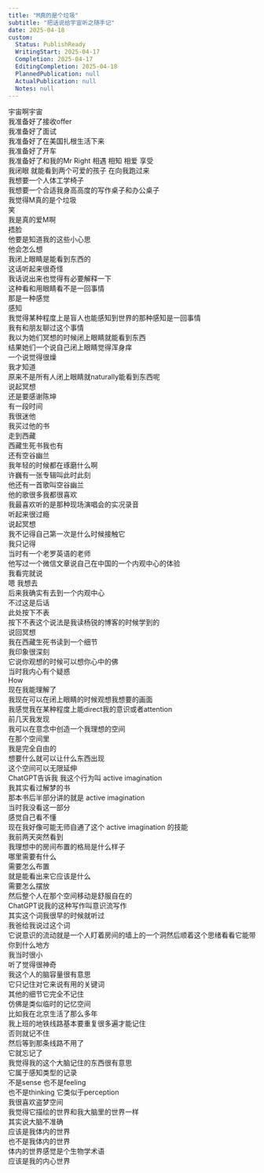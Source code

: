 ```yaml
---  
title: "M真的是个垃圾"  
subtitle: "把话说给宇宙听之随手记"  
date: 2025-04-18  
custom:  
  Status: PublishReady  
  WritingStart: 2025-04-17  
  Completion: 2025-04-17  
  EditingCompletion: 2025-04-18  
  PlannedPublication: null  
  ActualPublication: null  
  Notes: null  
---      
```

宇宙啊宇宙    
我准备好了接收offer    
我准备好了面试    
我准备好了在美国扎根生活下来    
我准备好了开车    
我准备好了和我的Mr Right 相遇 相知 相爱 享受    
我闭眼 就能看到两个可爱的孩子 在向我跑过来      
我想要一个人体工学椅子    
我想要一个合适我身高高度的写作桌子和办公桌子      
我觉得M真的是个垃圾    
笑    
我是真的爱M啊    
捂脸    
他要是知道我的这些小心思    
他会怎么想      
我闭上眼睛是能看到东西的    
这话听起来很奇怪    
我话说出来也觉得有必要解释一下    
这种看和用眼睛看不是一回事情    
那是一种感觉    
感知    
我觉得某种程度上是盲人也能感知到世界的那种感知是一回事情    
我有和朋友聊过这个事情    
我以为她们冥想的时候闭上眼睛就能看到东西    
结果她们一个说自己闭上眼睛觉得浑身痒    
一个说觉得很燥    
我才知道    
原来不是所有人闭上眼睛就naturally能看到东西呢      
说起冥想    
还是要感谢陈坤    
有一段时间    
我很迷他    
我买过他的书    
走到西藏    
西藏生死书我也有    
还有空谷幽兰    
我年轻的时候都在琢磨什么啊      
许巍有一张专辑叫此时此刻    
他还有一首歌叫空谷幽兰    
他的歌很多我都很喜欢    
我最喜欢听的是那种现场演唱会的实况录音    
听起来很过瘾      
说起冥想    
我不记得自己第一次是什么时候接触它    
我只记得    
当时有一个老罗英语的老师    
他写过一个微信文章说自己在中国的一个内观中心的体验    
我看完就说    
嗯 我想去    
后来我确实有去到一个内观中心    
不过这是后话    
此处按下不表    
按下不表这个说法是我读杨锐的博客的时候学到的      
说回冥想    
我在西藏生死书读到一个细节    
我印象很深刻    
它说你观想的时候可以想你心中的佛    
当时我内心有个疑惑    
How    
现在我能理解了    
我现在可以在闭上眼睛的时候观想我想要的画面    
我感觉我在某种程度上能direct我的意识或者attention      
前几天我发现    
我可以在意念中创造一个我理想的空间    
在那个空间里    
我是完全自由的    
想要什么就可以让什么东西出现    
这个空间可以无限延伸    
ChatGPT告诉我 我这个行为叫 active imagination      
我其实看过解梦的书    
那本书后半部分讲的就是 active imagination    
当时我没看这一部分    
感觉自己看不懂    
现在我好像可能无师自通了这个 active imagination 的技能      
我前两天突然看到    
我理想中的房间布置的格局是什么样子    
哪里需要有什么    
需要怎么布置    
就是能看出来它应该是什么    
需要怎么摆放    
然后整个人在那个空间移动是舒服自在的      
ChatGPT说我的这种写作叫意识流写作    
其实这个词我很早的时候就听过    
我爸给我说过这个词    
它说意识的流动就是一个人盯着房间的墙上的一个洞然后顺着这个思绪看看它能带你到什么地方    
我当时很小    
听了觉得很神奇      
我这个人的脑容量很有意思    
它只记住对它来说有用的关键词    
其他的细节它完全不记住    
仿佛是类似临时的记忆空间    
比如我在北京生活了那么多年    
我上班的地铁线路基本要重复很多遍才能记住    
否则就记不住    
然后等到那条线路不用了    
它就忘记了    
我觉得我的这个大脑记住的东西很有意思    
它属于感知类型的记录    
不是sense 也不是feeling    
也不是thinking 它类似于perception    
我很喜欢盗梦空间    
我觉得它描绘的世界和我大脑里的世界一样    
其实说大脑不准确    
应该是我体内的世界    
也不是我体内的世界    
体内的世界感觉是个生物学术语    
应该是我的内心世界      
  